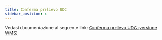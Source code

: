```yaml
---
title: Conferma prelievo UDC
sidebar_position: 6
---
```


Vedasi documentazione al seguente link: [Conferma prelievo UDC (versione WMS)](/docs/logistics/udc/loading-unit-packing-lists/loading-unit)
